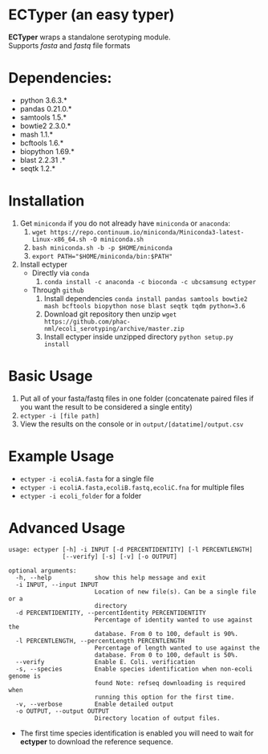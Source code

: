 # ECTyper (an easy typer)
**ECTyper** wraps a standalone serotyping module.  
Supports _fasta_ and _fastq_ file formats

# Dependencies:
- python 3.6.3.*
- pandas 0.21.0.*
- samtools 1.5.*
- bowtie2 2.3.0.*
- mash 1.1.*
- bcftools 1.6.*
- biopython 1.69.*
- blast 2.2.31 .*
- seqtk 1.2.*

# Installation
1. Get `miniconda` if you do not already have `miniconda` or `anaconda`:
    1. `wget https://repo.continuum.io/miniconda/Miniconda3-latest-Linux-x86_64.sh -O miniconda.sh`
    1. `bash miniconda.sh -b -p $HOME/miniconda`
    1. `export PATH="$HOME/miniconda/bin:$PATH"`
2. Install ectyper  
    * Directly via `conda`  
    	1. `conda install -c anaconda -c bioconda -c ubcsamsung ectyper`  
    * Through `github`  
    	1. Install dependencies
          `conda install pandas samtools bowtie2 mash bcftools biopython nose blast seqtk tqdm python=3.6`
    	1. Download git repository then unzip
          `wget https://github.com/phac-nml/ecoli_serotyping/archive/master.zip`
    	1. Install ectyper inside unzipped directory
          `python setup.py install`

# Basic Usage
1. Put all of your fasta/fastq files in one folder (concatenate paired files if you want the result to be considered a single entity)
1. `ectyper -i [file path]`
1. View the results on the console or in `output/[datatime]/output.csv`

# Example Usage
* `ectyper -i ecoliA.fasta`  for a single file
* `ectyper -i ecoliA.fasta,ecoliB.fastq,ecoliC.fna`	for multiple files  
* `ectyper -i ecoli_folder`	for a folder

# Advanced Usage
```
usage: ectyper [-h] -i INPUT [-d PERCENTIDENTITY] [-l PERCENTLENGTH]
               [--verify] [-s] [-v] [-o OUTPUT]

optional arguments:
  -h, --help            show this help message and exit
  -i INPUT, --input INPUT
                        Location of new file(s). Can be a single file or a
                        directory
  -d PERCENTIDENTITY, --percentIdentity PERCENTIDENTITY
                        Percentage of identity wanted to use against the
                        database. From 0 to 100, default is 90%.
  -l PERCENTLENGTH, --percentLength PERCENTLENGTH
                        Percentage of length wanted to use against the
                        database. From 0 to 100, default is 50%.
  --verify              Enable E. Coli. verification
  -s, --species         Enable species identification when non-ecoli genome is
                        found Note: refseq downloading is required when
                        running this option for the first time.
  -v, --verbose         Enable detailed output
  -o OUTPUT, --output OUTPUT
                        Directory location of output files.
```
* The first time species identification is enabled you will need to wait for **ectyper** to download the reference sequence.
